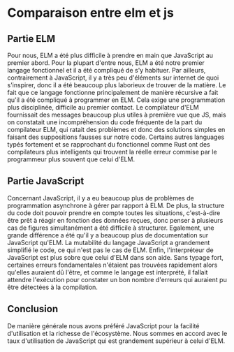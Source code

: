 # Comparaison entre elm et js

## Partie ELM
Pour nous, ELM a été plus difficile à prendre en main que JavaScript au premier abord. Pour la plupart d'entre nous, ELM a été notre premier langage fonctionnel et il a été compliqué de s'y habituer. 
Par ailleurs, contrairement à JavaScript, il y a très peu d'éléments sur internet de quoi s'inspirer, donc il a été beaucoup plus laborieux de trouver de la matière.
Le fait que ce langage fonctionne principalement de manière récursive a fait qu'il a été compliqué à programmer en ELM. Cela exige une programmation plus disciplinée, difficile au premier contact.
Le compilateur d'ELM fournissait des messages beaucoup plus utiles à première vue que JS, mais on constatait une incompréhension du code fréquente de la part du compilateur ELM, qui ratait des problèmes et donc des solutions simples en faisant des suppositions fausses sur notre code. Certains autres languages typés fortement et se rapprochant du fonctionnel comme Rust ont des compilateurs plus intelligents qui trouvent la réelle erreur commise par le programmeur plus souvent que celui d'ELM.

## Partie JavaScript
Concernant JavaScript, il y a eu beaucoup plus de problèmes de programmation asynchrone à gérer par rapport à ELM. De plus, la structure du code doit pouvoir prendre en compte toutes les situations, c'est-à-dire être prêt à réagir en fonction des données reçues, donc penser à plusieurs cas de figures simultanément a été difficile à structurer.
Egalement, une grande différence a été qu'il y a beaucoup plus de documentation sur JavaScript qu'ELM.
La mutabilité du langage JavaScript a grandement simplifié le code, ce qui n'est pas le cas de ELM. 
Enfin, l'interpréteur de JavaScript est plus sobre que celui d'ELM dans son aide. Sans typage fort, certaines erreurs fondamentales n'étaient pas trouvées rapidement alors qu'elles auraient dû l'être, et comme le langage est interprété, il fallait attendre l'exécution pour constater un bon nombre d'erreurs qui auraient pu être détectées à la compilation.

## Conclusion
De manière générale nous avons préféré JavaScript pour la facilité d'utilisation et la richesse de l'écosystème. Nous sommes en accord avec le taux d'utilisation de JavaScript qui est grandement supérieur à celui d'ELM.
